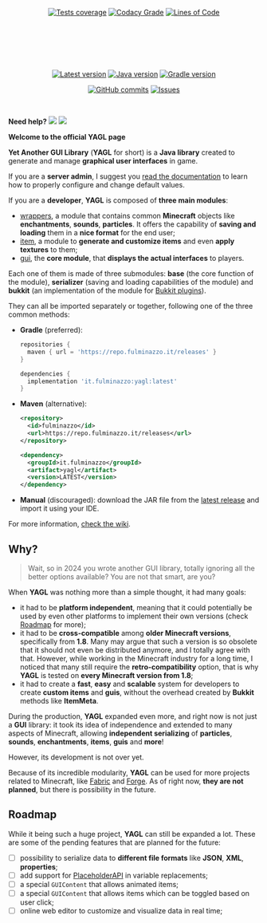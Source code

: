 <p align="center">
  <a href="https://yagl.fulminazzo.it/coverage"><img src="https://fulminazzo.it/badge/coverage/Fulminazzo/YAGL/gradle.yml" alt="Tests coverage" /></a>
  <a href="https://app.codacy.com/gh/Fulminazzo/YAGL/"><img src="https://img.shields.io/codacy/grade/8740bf6175de4d479851a4a9ed0ea18e?logo=codacy" alt="Codacy Grade" /></a>
  <a href="https://app.codacy.com/gh/Fulminazzo/YAGL/"><img src="https://tokei.rs/b1/github/Fulminazzo/YAGL?category=code&style=flat" alt="Lines of Code" /></a>
</p>

<p align="center">
  <p align="center">
    <a href="../../actions/workflows/bukkit-1.8.yml"><img src="https://img.shields.io/github/actions/workflow/status/Fulminazzo/YAGL/bukkit-1.8.yml?style=flat&logo=github&label=MC%201.8" alt="" /></a>
    <a href="../../actions/workflows/bukkit-1.20.yml"><img src="https://img.shields.io/github/actions/workflow/status/Fulminazzo/YAGL/bukkit-1.20.yml?style=flat&logo=github&label=MC%201.20" alt="" /></a>
    <a href="../../actions/workflows/bukkit-1.21.yml"><img src="https://img.shields.io/github/actions/workflow/status/Fulminazzo/YAGL/bukkit-1.21.yml?style=flat&logo=github&label=MC%201.21" alt="" /></a>
  </p>
  <p align="center">
    <a href="../../actions/workflows/bukkit-1.14.yml"><img src="https://img.shields.io/github/actions/workflow/status/Fulminazzo/YAGL/bukkit-1.14.yml?style=flat&logo=github&label=MC%201.14" alt="" /></a>
    <a href="../../actions/workflows/bukkit-1.15.yml"><img src="https://img.shields.io/github/actions/workflow/status/Fulminazzo/YAGL/bukkit-1.15.yml?style=flat&logo=github&label=MC%201.15" alt="" /></a>
    <a href="../../actions/workflows/bukkit-1.16.yml"><img src="https://img.shields.io/github/actions/workflow/status/Fulminazzo/YAGL/bukkit-1.16.yml?style=flat&logo=github&label=MC%201.16" alt="" /></a>
    <a href="../../actions/workflows/bukkit-1.17.yml"><img src="https://img.shields.io/github/actions/workflow/status/Fulminazzo/YAGL/bukkit-1.17.yml?style=flat&logo=github&label=MC%201.17" alt="" /></a>
    <a href="../../actions/workflows/bukkit-1.18.yml"><img src="https://img.shields.io/github/actions/workflow/status/Fulminazzo/YAGL/bukkit-1.18.yml?style=flat&logo=github&label=MC%201.18" alt="" /></a>
    <a href="../../actions/workflows/bukkit-1.19.yml"><img src="https://img.shields.io/github/actions/workflow/status/Fulminazzo/YAGL/bukkit-1.19.yml?style=flat&logo=github&label=MC%201.19" alt="" /></a>
  </p>
  <p align="center">
    <a href="../../actions/workflows/bukkit-1.9.yml"><img src="https://img.shields.io/github/actions/workflow/status/Fulminazzo/YAGL/bukkit-1.9.yml?style=flat&logo=github&label=MC%201.9" alt="" /></a>
    <a href="../../actions/workflows/bukkit-1.10.yml"><img src="https://img.shields.io/github/actions/workflow/status/Fulminazzo/YAGL/bukkit-1.10.yml?style=flat&logo=github&label=MC%201.10" alt="" /></a>
    <a href="../../actions/workflows/bukkit-1.11.yml"><img src="https://img.shields.io/github/actions/workflow/status/Fulminazzo/YAGL/bukkit-1.11.yml?style=flat&logo=github&label=MC%201.11" alt="" /></a>
    <a href="../../actions/workflows/bukkit-1.12.yml"><img src="https://img.shields.io/github/actions/workflow/status/Fulminazzo/YAGL/bukkit-1.12.yml?style=flat&logo=github&label=MC%201.12" alt="" /></a>
    <a href="../../actions/workflows/bukkit-1.13.yml"><img src="https://img.shields.io/github/actions/workflow/status/Fulminazzo/YAGL/bukkit-1.13.yml?style=flat&logo=github&label=MC%201.13" alt="" /></a>
  </p>
</p>

<p align="center">
  <a href="../../releases/latest"><img src="https://img.shields.io/github/v/release/Fulminazzo/YAGL?display_name=tag&color=red" alt="Latest version" /></a>
  <a href="build.gradle"><img src="https://img.shields.io/badge/java-1.8-%23ED8B00" alt="Java version" /></a>
  <a href="build.gradle"><img src="https://fulminazzo.it/badge/gradle/Fulminazzo/YAGL" alt="Gradle version" ></a>
</p>

<p align="center">
  <a href="../../commit/"><img src="https://img.shields.io/github/commits-since/Fulminazzo/YAGL/1.0" alt="GitHub commits"/></a>
  <a href="../../issues?q=is%3Aissue+is%3Aclosed"><img src="https://img.shields.io/github/issues-closed-raw/Fulminazzo/YAGL?color=%23FF69B4" alt="Issues" ></a>
</p>

<p align="center">
  <a href=""><img src="https://forthebadge.com/images/badges/powered-by-overtime.svg" alt="" ></a>
  <a href=""><img src="https://forthebadge.com/images/badges/built-with-love.svg" alt="" ></a>
</p>

**Need help?**
[![](https://img.shields.io/badge/read-the_wiki-blue?style=for-the-badge)](../../wiki)
[![](https://img.shields.io/badge/read-the_docs-orange?style=for-the-badge)](https://yagl.fulminazzo.it/docs)

**Welcome to the official YAGL page**

**Yet Another GUI Library** (**YAGL** for short) is a **Java library** created to generate and manage **graphical user interfaces** in game.

If you are a **server admin**, I suggest you [read the documentation](../../wiki) to learn how to properly configure and change default values.

If you are a **developer**, **YAGL** is composed of **three main modules**:
- [wrappers](tree/main/wrappers), a module that contains common **Minecraft** objects like **enchantments**, **sounds**, **particles**. It offers the capability of **saving and loading** them in a **nice format** for the end user;
- [item](tree/main/item), a module to **generate and customize items** and even **apply textures** to them;
- [gui](tree/main/gui), the **core module**, that **displays the actual interfaces** to players.

Each one of them is made of three submodules:
**base** (the core function of the module),
**serializer** (saving and loading capabilities of the module) and **bukkit**
(an implementation of the module for [Bukkit plugins](https://getbukkit.org/)).

They can all be imported separately or together, following one of the three common methods:
- **Gradle** (preferred):
  ```groovy
  repositories {
  	maven { url = 'https://repo.fulminazzo.it/releases' }
  }

  dependencies {
  	implementation 'it.fulminazzo:yagl:latest'
  }
  ```
- **Maven** (alternative):
  ```xml
  <repository>
  	<id>fulminazzo</id>
  	<url>https://repo.fulminazzo.it/releases</url>
  </repository>
  ```
  ```xml
  <dependency>
  	<groupId>it.fulminazzo</groupId>
  	<artifact>yagl</artifact>
  	<version>LATEST</version>
  </dependency>
  ```
- **Manual** (discouraged): download the JAR file from the [latest release](../../releases/latest) and import it using your IDE.

For more information, [check the wiki](../../wiki).

## Why?
> Wait, so in 2024 you wrote another GUI library, totally ignoring all the better options available? 
> You are not that smart, are you?

When **YAGL** was nothing more than a simple thought, it had many goals:
- it had to be **platform independent**, meaning that it could potentially be used by even other platforms to implement their own versions (check [Roadmap](#roadmap) for more);
- it had to be **cross-compatible** among **older Minecraft versions**, specifically from **1.8**.
  Many may argue that such a version is so obsolete that it should not even be distributed anymore,
  and I totally agree with that.
  However, while working in the Minecraft industry for a long time,
  I noticed that many still require the **retro-compatibility** option,
  that is why **YAGL** is tested on **every Minecraft version from 1.8**;
- it had to create a **fast**, **easy** and **scalable** system for developers to create **custom items** and **guis**, without the overhead created by **Bukkit** methods like **ItemMeta**.

During the production, **YAGL** expanded even more, and right now is not just a **GUI** library:
it took its idea of independence and extended to many aspects of Minecraft, allowing **independent serializing** of **particles**, **sounds**, **enchantments**, **items**, **guis** and **more**!

However, its development is not over yet.

Because of its incredible modularity, **YAGL** can be used for more projects related to Minecraft, like [Fabric](https://fabricmc.net/) and [Forge](https://files.minecraftforge.net/net/minecraftforge/forge/).
As of right now, **they are not planned**, but there is possibility in the future.

## Roadmap
While it being such a huge project, **YAGL** can still be expanded a lot.
These are some of the pending features that are planned for the future:
* [ ] possibility to serialize data to **different file formats** like **JSON**, **XML**, **properties**;
* [ ] add support for [PlaceholderAPI](https://github.com/PlaceholderAPI/PlaceholderAPI) in variable replacements;
* [ ] a special `GUIContent` that allows animated items;
* [ ] a special `GUIContent` that allows items which can be toggled based on user click;
* [ ] online web editor to customize and visualize data in real time;
